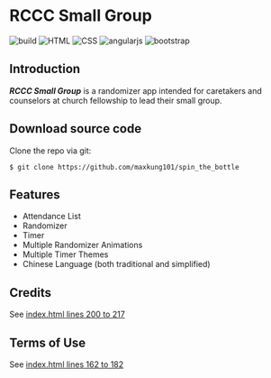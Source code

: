 # RCCC Small Group
![build](https://img.shields.io/badge/build-passing-brightgreen.svg)
![HTML](https://img.shields.io/badge/HTML-5-red.svg)
![CSS](https://img.shields.io/badge/CSS-3-yellow.svg)
![angularjs](https://img.shields.io/badge/angularjs-v1.5-brightgreen.svg)
![bootstrap](https://img.shields.io/badge/bootstrap-v3-brightgreen.svg)

Introduction
------------
***RCCC Small Group*** is a randomizer app intended for caretakers and counselors at church fellowship to lead their small group.

Download source code
--------------------
Clone the repo via git:
```
$ git clone https://github.com/maxkung101/spin_the_bottle
```
Features
--------
* Attendance List
* Randomizer
* Timer
* Multiple Randomizer Animations
* Multiple Timer Themes
* Chinese Language (both traditional and simplified)

Credits
-------
See [index.html lines 200 to 217](https://github.com/maxkung101/spin_the_bottle/blob/master/www/index.html#L200)

Terms of Use
------------
See [index.html lines 162 to 182](https://github.com/maxkung101/spin_the_bottle/blob/master/www/index.html#L162)
